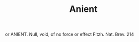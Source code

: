 ---
title: Anient
permalink: "/definitions/anient.html"
body: or ANIENT. Null, void, of no force or effect Fitzh. Nat. Brev. 214
published_at: '2018-07-07'
layout: post
---
